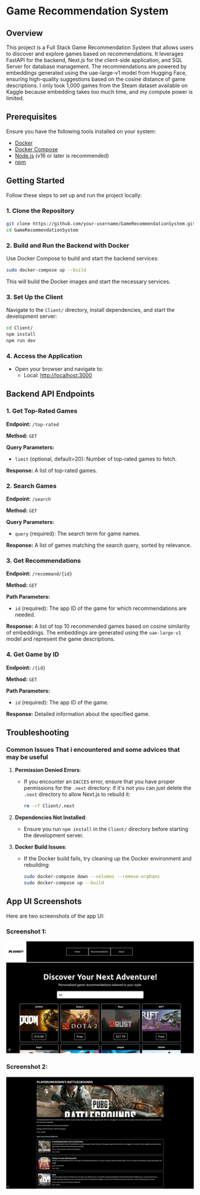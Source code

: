 # Game Recommendation System

## Overview
This project is a Full Stack Game Recommendation System that allows users to discover and explore games based on recommendations. It leverages FastAPI for the backend, Next.js for the client-side application, and SQL Server for database management. The recommendations are powered by embeddings generated using the uae-large-v1 model from Hugging Face, ensuring high-quality suggestions based on the cosine distance of game descriptions. I only took 1,000 games from the Steam dataset available on Kaggle because embedding takes too much time, and my compute power is limited. 
## Prerequisites

Ensure you have the following tools installed on your system:

- [Docker](https://www.docker.com/)
- [Docker Compose](https://docs.docker.com/compose/)
- [Node.js](https://nodejs.org/) (v16 or later is recommended)
- [npm](https://www.npmjs.com/)

## Getting Started

Follow these steps to set up and run the project locally:

### 1. Clone the Repository

```bash
git clone https://github.com/your-username/GameRecommendationSystem.git
cd GameRecommendationSystem
```

### 2. Build and Run the Backend with Docker

Use Docker Compose to build and start the backend services:

```bash
sudo docker-compose up --build
```

This will build the Docker images and start the necessary services.

### 3. Set Up the Client

Navigate to the `Client/` directory, install dependencies, and start the development server:

```bash
cd Client/
npm install
npm run dev
```

### 4. Access the Application

- Open your browser and navigate to:
  - Local: [http://localhost:3000](http://localhost:3000)

## Backend API Endpoints

### 1. Get Top-Rated Games
**Endpoint:** `/top-rated`

**Method:** `GET`

**Query Parameters:**
- `limit` (optional, default=20): Number of top-rated games to fetch.

**Response:**
A list of top-rated games.

### 2. Search Games
**Endpoint:** `/search`

**Method:** `GET`

**Query Parameters:**
- `query` (required): The search term for game names.

**Response:**
A list of games matching the search query, sorted by relevance.

### 3. Get Recommendations
**Endpoint:** `/recommand/{id}`

**Method:** `GET`

**Path Parameters:**
- `id` (required): The app ID of the game for which recommendations are needed.

**Response:**
A list of top 10 recommended games based on cosine similarity of embeddings. The embeddings are generated using the `uae-large-v1` model and represent the game descriptions.

### 4. Get Game by ID
**Endpoint:** `/{id}`

**Method:** `GET`

**Path Parameters:**
- `id` (required): The app ID of the game.

**Response:**
Detailed information about the specified game.

## Troubleshooting

### Common Issues That i encountered and some advices that may be useful 

1. **Permission Denied Errors**:
   - If you encounter an `EACCES` error, ensure that you have proper permissions for the `.next` directory:
     if it's not you can just delete the `.next` directory to allow Next.js to rebuild it:
     ```bash
     rm -rf Client/.next
     ```

2. **Dependencies Not Installed**:
   - Ensure you run `npm install` in the `Client/` directory before starting the development server.

3. **Docker Build Issues**:
   - If the Docker build fails, try cleaning up the Docker environment and rebuilding:
     ```bash
     sudo docker-compose down --volumes --remove-orphans
     sudo docker-compose up --build

## App UI Screenshots

Here are two screenshots of the app UI:

### Screenshot 1:
![Home Page](images/homepage.png)

### Screenshot 2:
![Recommandations ](images/recoms.png)